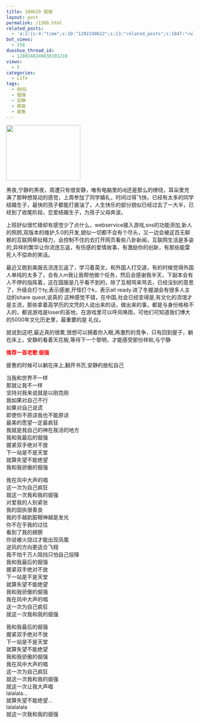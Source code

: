 ```yaml
---
title: 100629 倔强
layout: post
permalink: /1308.html
related_posts:
  - 'a:2:{s:4:"time";s:10:"1292240622";s:13:"related_posts";s:1847:"<ul class="related_post"><li><a href="http://blog.80aj.com/2010/08/18/100818-%e5%85%b3%e4%ba%8e-%e6%9e%ab-%e5%8f%b6-%e4%bb%8b%e7%bb%8d/" title="100818 关于 枫 叶 介绍">100818 关于 枫 叶 介绍</a></li><li><a href="http://blog.80aj.com/2010/07/05/100705-%e5%8d%96/" title="100705 卖">100705 卖</a></li><li><a href="http://blog.80aj.com/2010/07/01/100701-%e9%94%99%e5%a4%b1/" title="100701 错失">100701 错失</a></li><li><a href="http://blog.80aj.com/2010/06/23/100623-%e8%be%b9%e7%9c%8b%e8%be%b9%e7%ac%91%e8%be%b9%e6%b5%81%e6%b3%aa/" title="100623 边看边笑边流泪<非房勿扰>">100623 边看边笑边流泪<非房勿扰></a></li><li><a href="http://blog.80aj.com/2010/06/06/100606-%e5%94%af%e6%9c%89%e7%83%9f%e4%b8%8d%e5%bc%83%e4%bd%a0/" title="100606  唯有烟不弃你">100606  唯有烟不弃你</a></li><li><a href="http://blog.80aj.com/2010/05/20/100520-%e7%bd%91%e7%bb%9c%e6%83%85%e4%ba%ba%e8%8a%82/" title="100520 网络情人节">100520 网络情人节</a></li><li><a href="http://blog.80aj.com/2010/05/20/100520-7%e5%ae%97%e7%bd%aa%e7%8e%b0%e5%ae%9e%e7%9a%84%e7%bf%bb%e7%89%88/" title="100520 7宗罪现实的翻版">100520 7宗罪现实的翻版</a></li><li><a href="http://blog.80aj.com/2010/05/14/100514-%e5%a4%a9%e5%bf%ab%e4%ba%ae%e4%ba%86%e4%bd%a0%e8%bf%98%e4%b8%8d%e7%9d%a1%e4%b9%88/" title="100514 天快亮了你还不睡么">100514 天快亮了你还不睡么</a></li><li><a href="http://blog.80aj.com/2010/04/15/100415-%e5%ae%89%e9%9d%99%e4%b8%ad%e4%b8%8d%e5%ae%89%e5%88%86%e7%9a%84%e6%98%af%e9%82%a3%e9%a2%97%e5%bf%83/" title="100415 安静中不安分的是那颗心">100415 安静中不安分的是那颗心</a></li><li><a href="http://blog.80aj.com/2010/04/02/100403-%e7%94%9f%e6%b4%bb%e9%82%a3%e4%ba%9b%e4%ba%8b/" title="100403 生活那些事">100403 生活那些事</a></li></ul>";}'
bot_views:
  - 158
duoshuo_thread_id:
  - 1280248249638191210
views:
  - 5
categories:
  - Life
tags:
  - 80后
  - 倔强
  - 安静
  - 歌曲
  - 疲惫
---
```

[<img class="aligncenter size-full wp-image-1311" title="020e66f0d9901bdf7831aa60" src="http://www.80aj.com/wp-content/uploads/2010/06/020e66f0d9901bdf7831aa60.jpg" alt="" width="199" height="149" />][1]

黑夜,宁静的黑夜，周遭只有很安静，唯有电脑里的dj还是那么的缭绕，耳朵里充满了那种想晃动的感觉，上周参加了同学婚礼，时间过得飞快，已经有太多的同学结婚生子，最快的孩子都能打酱油了，人生快乐的部分貌似已经过去了一大半，已经到了收尾阶段，恋爱结婚生子，为孩子父母奔波。

上班好似很忙碌却有感觉少了点什么，webservice接入游戏,sns的功能添加,新人的照顾,双版本的维护,5.0的开发,貌似一切都不会有个尽头，又一边会被这百无聊赖的互联网牵扯精力，会控制不住的去打开网页看些八卦新闻，互联网生活是多姿的,异样的繁华让你流连忘返，有伤感的爱情故事，有激励你的创新，有那些能雷死人不偿命的笑话。

最近又跑到美服去流连忘返了，学习着英文，和外国人打交道，有的时候觉得外国人单纯的太多了，会有人m我让我帮他做个任务，然后会感谢我半天，下副本会有人不停的指挥着，这在国服是几乎看不到的，除了互相骂来骂去，已经没别的意思了，升级会打个ty,表示感谢,开怪打个k，表示all ready.进了冬握湖会有很多人主动的share quest,说真的 这种感觉不错，在中国,社会已经变得是,有文化的流氓才是主流，那些拿着高学历的文凭的人说出来的话，做出来的事，都是与身份格格不入的，都说游戏是loser的圣地，在游戏里可以呼风唤雨，可他们可知道我们博大的5000年文化历史里，最重要的是 礼仪。

就说到这吧,最近真的很累,很想可以拥着你入眠,再激烈的竞争，只有回到屋子，躺在床上，安静的看着天花板,等待下一个黎明，才能感受那份祥和,与宁静

**<span style="color: #ff0000;">推荐一首老歌 倔强</span>**

疲惫的时候可以躺在床上,翻开书页,安静的放松自己

当我和世界不一样  
那就让我不一样  
坚持对我来说就是以刚克刚  
我如果对自己不行  
如果对自己说谎  
即使你不原谅我也不能原谅  
最美的愿望一定最疯狂  
我就是我自己的神在我活的地方  
我和我最后的倔强  
握紧双手绝对不放  
下一站是不是天堂  
就算失望不能绝望  
我和我骄傲的倔强

我在风中大声的唱  
这一次为自己疯狂  
就这一次我和我的倔强  
对爱我的人别紧张  
我的固执很善良  
我的手越肮脏眼神越是发光  
你不在乎我的过往  
看到了我的翅膀  
你说被火烧过才能出现凤凰  
逆风的方向更适合飞翔  
我不怕千万人阻挡只怕自己投降  
我和我最后的倔强  
握紧双手绝对不放  
下一站是不是天堂  
就算失望不能绝望  
我和我骄傲的倔强  
我在风中大声的唱  
这一次为自己疯狂  
就这一次我和我的倔强

我和我最后的倔强  
握紧双手绝对不放  
下一站是不是天堂  
就算失望不能绝望  
我和我骄傲的倔强  
我在风中大声的唱  
这一次为自己疯狂  
就这一次我和我的倔强  
就这一次让我大声唱  
lalalala&#8230;  
就算失望不能绝望&#8230;  
lalalalala  
就这一次我和我的倔强

 [1]: http://www.80aj.com/wp-content/uploads/2010/06/020e66f0d9901bdf7831aa60.jpg
